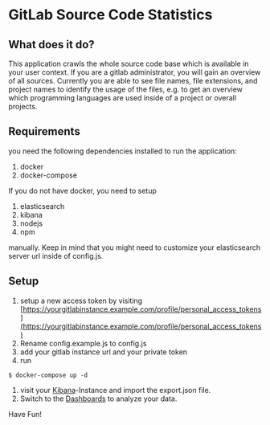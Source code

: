 # GitLab Source Code Statistics

## What does it do?

This application crawls the whole source code base which is available in your user context.
If you are a gitlab administrator, you will gain an overview of all sources.
Currently you are able to see file names, file extensions, and project names to identify the usage of the files,
e.g. to get an overview which programming languages are used inside of a project or overall projects.

## Requirements

you need the following dependencies installed
to run the application: 
1. docker 
1. docker-compose

If you do not have docker, you need to setup
1. elasticsearch
1. kibana
1. nodejs
1. npm

manually.
Keep in mind that you might need to customize your elasticsearch server url inside of config.js. 

## Setup

1. setup a new access token by visiting [https://yourgitlabinstance.example.com/profile/personal_access_tokens](https://yourgitlabinstance.example.com/profile/personal_access_tokens)
1. Rename config.example.js to config.js
1. add your gitlab instance url and your private token
1. run 
```
$ docker-compose up -d
```
1. visit your [Kibana](http://localhost:5601/app/kibana#/management/kibana/objects)-Instance and import the export.json file.
1. Switch to the [Dashboards](http://localhost:5601/app/kibana#/dashboard/b5b52080-69ab-11e7-88d5-79ac22af4634) to analyze your data.

Have Fun!
